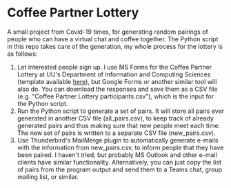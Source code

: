 # Coffee Partner Lottery
A small project from Covid-19 times, for generating random pairings of people who can have a virtual chat and coffee together. The Python script in this repo takes care of the generation, my whole process for the lottery is as follows: 

1. Let interested people sign up. I use MS Forms for the Coffee Partner Lottery at UU's Department of Information and Computing Sciences (template available [here](https://forms.office.com/Pages/ShareFormPage.aspx?id=oFgn10akD06gqkv5WkoQ51EXCAYj7jZCpuwTHAmfcRhUQk1ZOEtTTDJBQVozU0tVN0ZSNlFGWDEwNC4u&sharetoken=NNfcIwyZoQl07ZdXpHkZ)), but Google Forms or another similar tool will also do. You can download the responses and save them as a CSV file (e.g. "Coffee Partner Lottery participants.csv"), which is the input for the Python script.  
2. Run the Python script to generate a set of pairs. It will store all pairs ever generated in another CSV file (all_pairs.csv), to keep track of already generated pairs and thus making sure that new people meet each time. The new set of pairs is written to a separate CSV file (new_pairs.csv). 
3. Use Thunderbird's MailMerge plugin to automatically generate e-mails with the information from new_pairs.csv, to inform people that they have been paired. I haven't tried, but probably MS Outlook and other e-mail clients have similar functionality. Alternatively, you can just copy the list of pairs from the program output and send them to a Teams chat, group mailing list, or similar.

